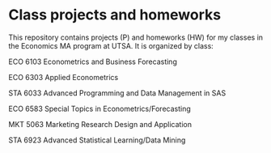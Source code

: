 # Class projects and homeworks
This repository contains projects (P) and homeworks (HW) for my classes in the Economics MA program at UTSA. It is organized by class:

ECO 6103 Econometrics and Business Forecasting

ECO 6303 Applied Econometrics	 

STA 6033 Advanced Programming and Data Management in SAS	

ECO 6583 Special Topics in Econometrics/Forecasting	

MKT 5063 Marketing Research Design and Application

STA 6923 Advanced Statistical Learning/Data Mining
